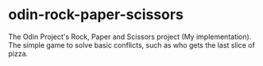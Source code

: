 # odin-rock-paper-scissors
The Odin Project's Rock, Paper and Scissors project (My implementation).
The simple game to solve basic conflicts, such as who gets the last slice of pizza.
